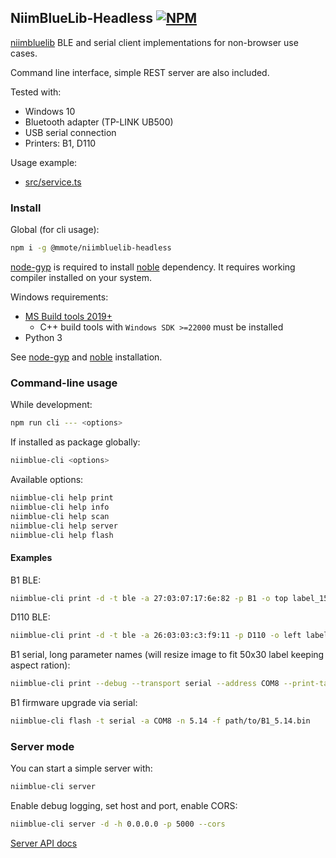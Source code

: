 ## NiimBlueLib-Headless [![NPM](https://img.shields.io/npm/v/@mmote/niimbluelib-headless)](https://npmjs.com/package/@mmote/niimbluelib-headless)

[niimbluelib](https://github.com/MultiMote/niimbluelib) BLE and serial client implementations for non-browser use cases.

Command line interface, simple REST server are also included.

Tested with:

* Windows 10
* Bluetooth adapter (TP-LINK UB500)
* USB serial connection
* Printers: B1, D110

Usage example:

* [src/service.ts](src/service.ts)

### Install

Global (for cli usage):

```bash
npm i -g @mmote/niimbluelib-headless
```

[node-gyp](https://www.npmjs.com/package/node-gyp) is required to install [noble](https://www.npmjs.com/package/@abandonware/noble) dependency.
It requires working compiler installed on your system.

Windows requirements:

* [MS Build tools 2019+](https://visualstudio.microsoft.com/downloads/?q=build+tools)
  - C++ build tools with `Windows SDK >=22000` must be installed
* Python 3

See [node-gyp](https://github.com/nodejs/node-gyp) and [noble](https://github.com/abandonware/noble) installation.

### Command-line usage

While development:

```bash
npm run cli --- <options>
```

If installed as package globally:

```bash
niimblue-cli <options>
```

Available options:

```bash
niimblue-cli help print
niimblue-cli help info
niimblue-cli help scan
niimblue-cli help server
niimblue-cli help flash
```

#### Examples

B1 BLE:

```bash
niimblue-cli print -d -t ble -a 27:03:07:17:6e:82 -p B1 -o top label_15x30.png
```

D110 BLE:

```bash
niimblue-cli print -d -t ble -a 26:03:03:c3:f9:11 -p D110 -o left label_15x30.png
```

B1 serial, long parameter names (will resize image to fit 50x30 label keeping aspect ration):

```bash
niimblue-cli print --debug --transport serial --address COM8 --print-task B1 --print-direction top --label-width 384 --label-height 240 label_15x30.png
```

B1 firmware upgrade via serial:

```bash
niimblue-cli flash -t serial -a COM8 -n 5.14 -f path/to/B1_5.14.bin
```

### Server mode

You can start a simple server with:

```bash
niimblue-cli server
```

Enable debug logging, set host and port, enable CORS:

```bash
niimblue-cli server -d -h 0.0.0.0 -p 5000 --cors
```

[Server API docs](https://multimote.github.io/niimbluelib-headless/server/)

